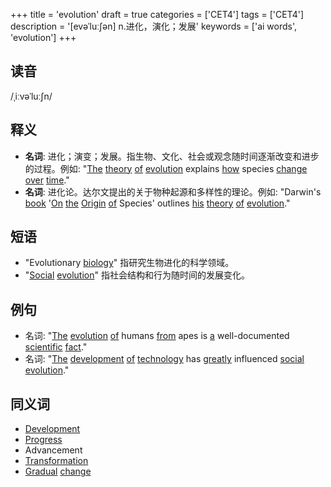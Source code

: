 +++
title = 'evolution'
draft = true
categories = ['CET4']
tags = ['CET4']
description = '[evəˈluː∫ən] n.进化，演化；发展'
keywords = ['ai words', 'evolution']
+++

## 读音
/ˌiːvəˈluːʃn/

## 释义
- **名词**: 进化；演变；发展。指生物、文化、社会或观念随时间逐渐改变和进步的过程。例如: "[The](/zh/post/the/) [theory](/zh/post/theory/) [of](/zh/post/of/) [evolution](/zh/post/evolution/) explains [how](/zh/post/how/) species [change](/zh/post/change/) [over](/zh/post/over/) [time](/zh/post/time/)."
- **名词**: 进化论。达尔文提出的关于物种起源和多样性的理论。例如: "Darwin's [book](/zh/post/book/) '[On](/zh/post/on/) [the](/zh/post/the/) [Origin](/zh/post/origin/) [of](/zh/post/of/) Species' outlines [his](/zh/post/his/) [theory](/zh/post/theory/) [of](/zh/post/of/) [evolution](/zh/post/evolution/)."

## 短语
- "Evolutionary [biology](/zh/post/biology/)" 指研究生物进化的科学领域。
- "[Social](/zh/post/social/) [evolution](/zh/post/evolution/)" 指社会结构和行为随时间的发展变化。

## 例句
- 名词: "[The](/zh/post/the/) [evolution](/zh/post/evolution/) [of](/zh/post/of/) humans [from](/zh/post/from/) apes is [a](/zh/post/a/) well-documented [scientific](/zh/post/scientific/) [fact](/zh/post/fact/)."
- 名词: "[The](/zh/post/the/) [development](/zh/post/development/) [of](/zh/post/of/) [technology](/zh/post/technology/) has [greatly](/zh/post/greatly/) influenced [social](/zh/post/social/) [evolution](/zh/post/evolution/)."

## 同义词
- [Development](/zh/post/development/)
- [Progress](/zh/post/progress/)
- Advancement
- [Transformation](/zh/post/transformation/)
- [Gradual](/zh/post/gradual/) [change](/zh/post/change/)
